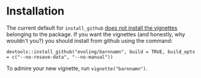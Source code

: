 # Installation

The current default for `install_github`  [does not install the vignettes]() belonging to the package. If you want the vignettes (and honestly, why wouldn't you?) you should install from github using the command: 

```{r}
devtools::install_github("evoling/barnnamn", build = TRUE, build_opts = c("--no-resave-data", "--no-manual"))
```

To admire your new vignette, run `vignette("barnnamn")`.


